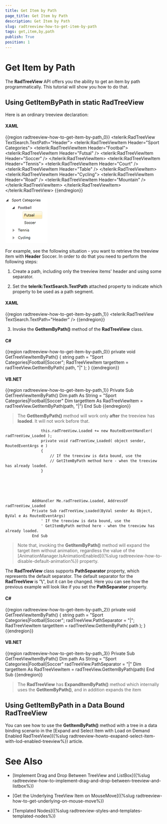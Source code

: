 ```yaml
---
title: Get Item by Path
page_title: Get Item by Path
description: Get Item by Path
slug: radtreeview-how-to-get-item-by-path
tags: get,item,by,path
publish: True
position: 1
---
```


# Get Item by Path



The __RadTreeView__ API offers you the ability to get an item by path programmatically. This tutorial will show you how to do that.
	  

## Using GetItemByPath in static RadTreeView

Here is an ordinary treeview declaration: 

#### __XAML__

{{region radtreeview-how-to-get-item-by-path_0}}
	        <telerik:RadTreeView TextSearch.TextPath="Header">
	            <telerik:RadTreeViewItem Header="Sport Categories">
	                <telerik:RadTreeViewItem Header="Footbal">
	                    <telerik:RadTreeViewItem Header="Futsal" />
	                    <telerik:RadTreeViewItem Header="Soccer" />
	                </telerik:RadTreeViewItem>
	                <telerik:RadTreeViewItem Header="Tennis">
	                    <telerik:RadTreeViewItem Header="Court" />
	                    <telerik:RadTreeViewItem Header="Table" />
	                </telerik:RadTreeViewItem>
	                <telerik:RadTreeViewItem Header="Cycling">
	                    <telerik:RadTreeViewItem Header="Road" />
	                    <telerik:RadTreeViewItem Header="Mountain" />
	                </telerik:RadTreeViewItem>
	            </telerik:RadTreeViewItem>
	        </telerik:RadTreeView>
	{{endregion}}

![](images/RadTreeView_HowToGetItemByPath_001.PNG)

For example, see the following situation - you want to retrieve the treeview item with __Header__ Soccer. In order to do that you need to perform the following steps:

1. Create a path, including only the treeview items' header and using some separator.

2. Set the __telerik:TextSearch.TextPath__ attached property to indicate which property to be used as a path segment.

#### __XAML__

{{region radtreeview-how-to-get-item-by-path_1}}
	        <telerik:RadTreeView TextSearch.TextPath="Header" />
	{{endregion}}



3. Invoke the __GetItemByPath()__ method of the __RadTreeView__ class. 

#### __C#__

{{region radtreeview-how-to-get-item-by-path_0}}
	private void GetTreeViewItemByPath()
	{
	    string path = "Sport Categories|Football|Soccer";
	    RadTreeViewItem targetItem = radTreeView.GetItemByPath( path, "|" );
	}
	{{endregion}}



#### __VB.NET__

{{region radtreeview-how-to-get-item-by-path_1}}
	Private Sub GetTreeViewItemByPath()
	    Dim path As String = "Sport Categories|Football|Soccer"
	    Dim targetItem As RadTreeViewItem = radTreeView.GetItemByPath(path, "|")
	End Sub
	{{endregion}}



>The __GetItemByPath()__ method will work only __after__ the treeview has __loaded__. It will not work before that.

	
                	this.radTreeView.Loaded += new RoutedEventHandler( radTreeView_Loaded );
                	private void radTreeView_Loaded( object sender, RoutedEventArgs e )
					{
					    // If the treeview is data bound, use the
					    // GetItemByPath method here - when the treeview has already loaded.
					}
                



	
                AddHandler Me.radTreeView.Loaded, AddressOf radTreeView_Loaded
                Private Sub radTreeView_Loaded(ByVal sender As Object, ByVal e As RoutedEventArgs)
				    ' If the treeview is data bound, use the
				    ' GetItemByPath method here - when the treeview has already loaded.
				End Sub
                



>Note that, invoking the __GetItemByPath()__ method will expand the target item without animation, regardless the value of the [AnimationManager.IsAnimationEnabled]({%slug radtreeview-how-to-disable-default-animation%}) property.

The __RadTreeView__ class supports __PathSeparator__ property, which represents the default separator. The default separator for the __RadTreeView__ is "__\\__", but it can be changed. Here you can see how the previous example will look like if you set the __PathSeparator__ property. 

#### __C#__

{{region radtreeview-how-to-get-item-by-path_2}}
	private void GetTreeViewItemByPath()
	{
	    string path = "Sport Categories|Football|Soccer";
	    radTreeView.PathSeparator = "|";
	    RadTreeViewItem targetItem = radTreeView.GetItemByPath( path );
	}
	{{endregion}}



#### __VB.NET__

{{region radtreeview-how-to-get-item-by-path_3}}
	Private Sub GetTreeViewItemByPath()
	    Dim path As String = "Sport Categories|Football|Soccer"
	    radTreeView.PathSeparator = "|"
	    Dim targetItem As RadTreeViewItem = radTreeView.GetItemByPath(path)
	End Sub
	{{endregion}}



>The __RadTreeView__ has __ExpandItemByPath()__ method which internally uses the __GetItemByPath()__, and in addition expands the item

## Using GetItemByPath in a Data Bound RadTreeView

You can see how to use the __GetItemByPath()__ method with a tree in a data binding scenario in the [Expand and Select Item with Load on Demand Enabled RadTreeView]({%slug radtreeview-howto-exapand-select-item-with-lod-enabled-treeview%}) article.
        

# See Also

 * [Implement Drag and Drop Between TreeView and ListBox]({%slug radtreeview-how-to-implement-drag-and-drop-between-treeview-and-listbox%})

 * [Get the Underlying TreeView Item on MouseMove]({%slug radtreeview-how-to-get-underlying-on-mouse-move%})

 * [Templated Nodes]({%slug radtreeview-styles-and-templates-templated-nodes%})
